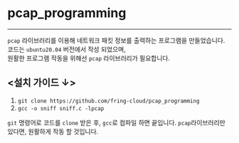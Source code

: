 # pcap_programming
---
`pcap` 라이브러리를 이용해 네트워크 패킷 정보를 출력하는 프로그램을 만들었습니다.<br/>
코드는 `ubuntu20.04` 버전에서 작성 되었으며,<br/> 
원활한 프로그램 작동을 위해선 `pcap` 라이브러리가 필요합니다.<br/>


## <설치 가이드 ↓>

1. `git clone https://github.com/fring-cloud/pcap_programming`
2. `gcc -o sniff sniff.c -lpcap`


`git` 명령어로 코드를 `clone` 받은 후, `gcc`로 컴파일 하면 끝입니다. 
`pcap`라이브러리만 있다면, 원활하게 작동 할 것입니다.
